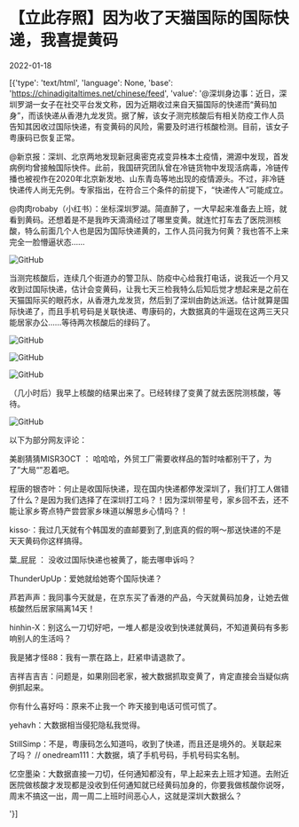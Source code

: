 # 【立此存照】因为收了天猫国际的国际快递，我喜提黄码

2022-01-18

[{'type': 'text/html', 'language': None, 'base': 'https://chinadigitaltimes.net/chinese/feed', 'value': '@深圳身边事：近日，深圳罗湖一女子在社交平台发文称，因为近期收过来自天猫国际的快递而“黄码加身”，而该快递从香港九龙发货。据了解，该女子测完核酸后有相关防疫工作人员告知其因收过国际快递，有变黄码的风险，需要及时进行核酸检测。目前，该女子粤康码已恢复正常。

@新京报：深圳、北京两地发现新冠奥密克戎变异株本土疫情，溯源中发现，首发病例均曾接触国际快件。此前，我国研究团队曾在冷链货物中发现活病毒，冷链传播也被视作在2020年北京新发地、山东青岛等地出现的疫情源头。不过，非冷链快递传人尚无先例。专家指出，在符合三个条件的前提下，“快递传人”可能成立。



@肉肉robaby（小红书）：坐标深圳罗湖。简直醉了，一大早起来准备去上班，就看到黄码。还想着是不是我昨天滴滴经过了哪里变黄。就连忙打车去了医院测核酸，特么前面几个人也是因为国际快递黄的，工作人员问我为何黄？我也答不上来完全一脸懵逼状态……

![GitHub](https://chinadigitaltimes.net/chinese/files/2022/01/image-1642506909604.png)

当测完核酸后，连续几个街道办的警卫队、防疫中心给我打电话，说我近一个月又收到过国际快递，估计会变黄码，让我七天三检我特么后知后觉才想起来是之前在天猫国际买的眼药水，从香港九龙发货，然后到了深圳由韵达派送。估计就算是国际快递了，而且手机号码是关联快递、粤康码的，大数据真的牛逼现在这两三天只能居家办公……等待两次核酸后的绿码了。

![GitHub](https://chinadigitaltimes.net/chinese/files/2022/01/image-1642506944335.png)

![GitHub](https://chinadigitaltimes.net/chinese/files/2022/01/image-1642506966687.png)

![GitHub](https://chinadigitaltimes.net/chinese/files/2022/01/image-1642507911140.png)

（几小时后）我早上核酸的结果出来了。已经转绿了变黄了就去医院测核酸，等待。

![GitHub](https://chinadigitaltimes.net/chinese/files/2022/01/image-1642506985142.png)



以下为部分网友评论：



美剧猜猜MISR3OCT ： 哈哈哈，外贸工厂需要收样品的暂时啥都别干了，为了”大局“”忍着吧。

程唐的银杏叶：何止是收国际快递，现在国内快递都停发深圳了，我们打工人做错了什么？是因为我们选择了在深圳打工吗？！因为深圳带星号，家乡回不去，还不能让家乡寄点特产尝尝家乡味道以解思乡心情吗？！

kisso·：我过几天就有个韩国发的直邮要到了,到底真的假的啊～那送快递的不是天天黄码你这样搞得。

葉_屁屁 ： 没收过国际快递也被黄了，能去哪申诉吗？

ThunderUpUp：爱她就给她寄个国际快递？

芦若声声：我同事今天就是，在京东买了香港的产品，今天就黄码加身，让她去做核酸然后居家隔离14天！

hinhin-X：别这么一刀切好吧，一堆人都是没收到快递就黄码，不知道黄码有多影响别人的生活吗？

我是猪才怪88：我有一票在路上，赶紧申请退款了。

吉祥吉吉吉：问题是，如果刚回老家，被大数据抓取变黄了，肯定直接会当疑似病例抓起来。

你有什么喜好吗：原来不止我一个 昨天接到电话可慌可慌了。

yehavh：大数据相当侵犯隐私我觉得。

StillSimp：不是，粤康码怎么知道吗，收到了快递，而且还是境外的。关联起来了吗？ //  onedream111：大数据，填了手机号码，手机号码实名制。

忆空墨染：大数据直接一刀切，任何通知都没有，早上起来去上班才知道。去附近医院做核酸才发现都是没收到任何通知就已经黄码加身的，你要我做核酸你说呀，周末不搞这一出，周一周二上班时间恶心人，这就是深圳大数据么？

'}]
